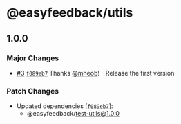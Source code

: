 # @easyfeedback/utils

## 1.0.0
### Major Changes



- [#3](https://github.com/easyfeedback/RCL/pull/3) [`f089eb7`](https://github.com/easyfeedback/RCL/commit/f089eb7ae49fb293a706a4916969da212d7229da) Thanks [@mheob](https://github.com/mheob)! - Release the first version


### Patch Changes

- Updated dependencies [[`f089eb7`](https://github.com/easyfeedback/RCL/commit/f089eb7ae49fb293a706a4916969da212d7229da)]:
  - @easyfeedback/test-utils@1.0.0

